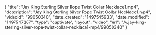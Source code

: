 {
    "title": "Jay King Sterling Silver Rope Twist Collar Necklace1.mp4",
    "description": "Jay King Sterling Silver Rope Twist Collar Necklace1.mp4",
    "videoid": "99050340",
    "date_created": "1497545933",
    "date_modified": "1497547207",
    "type": "captivate",
    "layout": "video",
    "url": "\/v\/jay-king-sterling-silver-rope-twist-collar-necklace1-mp4\/99050340"
}
